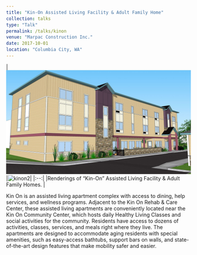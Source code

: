 ```yaml
---
title: "Kin-On Assisted Living Facility & Adult Family Home"
collection: talks
type: "Talk"
permalink: /talks/kinon
venue: "Marpac Construction Inc."
date: 2017-10-01
location: "Columbia City, WA"
---
```

|![kinon1](/images/kinon1.jpg)|![kinon2](/images/kinon2.jpy)|
|:--:|
|Renderings of “Kin-On” Assisted Living Facility & Adult Family Homes. |

Kin On is an assisted living apartment complex with access to dining, help services, and wellness programs. Adjacent to the Kin On Rehab & Care Center, these assisted living apartments are conveniently located near the Kin On Community Center, which hosts daily Healthy Living Classes and social activities for the community.
Residents have access to dozens of activities, classes, services, and meals right where they live. The apartments are designed to accommodate aging residents with special amenities, such as easy-access bathtubs, support bars on walls, and state-of-the-art design features that make mobility safer and easier.
